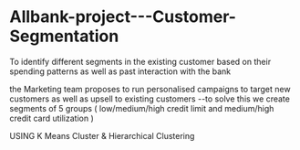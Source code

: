 # Allbank-project---Customer-Segmentation
To identify different segments in the existing customer based on their spending patterns as well as past interaction with the bank

the Marketing team proposes to run personalised campaigns to target new customers as well as upsell to existing customers
--to solve this we create segments of 5 groups ( low/medium/high credit limit and medium/high credit card utilization )

USING K Means Cluster & Hierarchical Clustering

